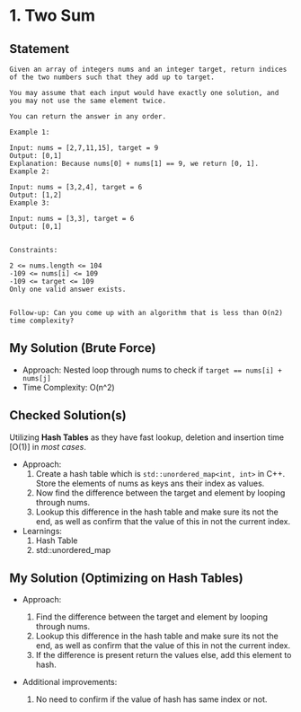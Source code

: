 # 1. Two Sum

## Statement
    Given an array of integers nums and an integer target, return indices of the two numbers such that they add up to target.

    You may assume that each input would have exactly one solution, and you may not use the same element twice.

    You can return the answer in any order.

    Example 1:

    Input: nums = [2,7,11,15], target = 9
    Output: [0,1]
    Explanation: Because nums[0] + nums[1] == 9, we return [0, 1].
    Example 2:

    Input: nums = [3,2,4], target = 6
    Output: [1,2]
    Example 3:

    Input: nums = [3,3], target = 6
    Output: [0,1]
    

    Constraints:

    2 <= nums.length <= 104
    -109 <= nums[i] <= 109
    -109 <= target <= 109
    Only one valid answer exists.
    

    Follow-up: Can you come up with an algorithm that is less than O(n2) time complexity?

## My Solution (Brute Force)
- Approach: Nested loop through nums to check if `target == nums[i] + nums[j]`
- Time Complexity: O(n^2)

## Checked Solution(s)
Utilizing **Hash Tables** as they have fast lookup, deletion and insertion time [O(1)] in *most cases*.
- Approach:
    1. Create a hash table which is `std::unordered_map<int, int>` in C++. Store the elements of nums as keys ans their index as values.
    2. Now find the difference between the target and element by looping through nums.
    3. Lookup this difference in the hash table and make sure its not the end, as well as confirm that the value of this in not the current index.
- Learnings:
    1. Hash Table
    2. std::unordered_map

## My Solution (Optimizing on Hash Tables)
- Approach:
    1. Find the difference between the target and element by looping through nums.
    2. Lookup this difference in the hash table and make sure its not the end, as well as confirm that the value of this in not the current index.
    3. If the difference is present return the values else, add this element to hash.

- Additional improvements:
    1. No need to confirm if the value of hash has same index or not.
